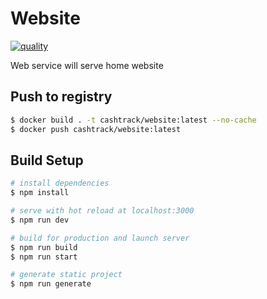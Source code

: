 # Website

[![quality](https://github.com/cash-track/website/actions/workflows/quality.yml/badge.svg)](https://github.com/cash-track/website/actions/workflows/quality.yml)

Web service will serve home website

## Push to registry

```bash
$ docker build . -t cashtrack/website:latest --no-cache
$ docker push cashtrack/website:latest
```

## Build Setup

```bash
# install dependencies
$ npm install

# serve with hot reload at localhost:3000
$ npm run dev

# build for production and launch server
$ npm run build
$ npm run start

# generate static project
$ npm run generate
```
